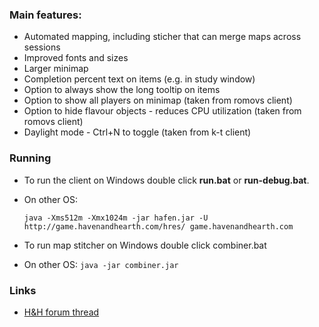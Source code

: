 ### Main features:

* Automated mapping, including sticher that can merge maps across sessions
* Improved fonts and sizes
* Larger minimap
* Completion percent text on items (e.g. in study window)
* Option to always show the long tooltip on items
* Option to show all players on minimap (taken from romovs client)
* Option to hide flavour objects - reduces CPU utilization (taken from romovs client)
* Daylight mode - Ctrl+N to toggle (taken from k-t client)


### Running

* To run the client on Windows double click **run.bat** or **run-debug.bat**.
* On other OS: 
  
  ```java -Xms512m -Xmx1024m -jar hafen.jar -U http://game.havenandhearth.com/hres/ game.havenandhearth.com```

* To run map stitcher on Windows double click combiner.bat 
* On other OS: ```java -jar combiner.jar```

### Links

* [H&H forum thread](http://www.havenandhearth.com/forum/viewtopic.php?f=49&t=40945)
